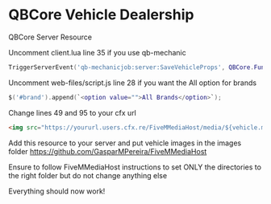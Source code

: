 # QBCore Vehicle Dealership
 QBCore Server Resource


Uncomment client.lua line 35 if you use qb-mechanic
```lua
TriggerServerEvent('qb-mechanicjob:server:SaveVehicleProps', QBCore.Functions.GetVehicleProperties(veh))
```

Uncomment web-files/script.js line 28 if you want the All option for brands
```lua
$('#brand').append(`<option value="">All Brands</option>`);
```

Change lines 49 and 95 to your cfx url
```html
<img src="https://yoururl.users.cfx.re/FiveMMediaHost/media/${vehicle.model}.jpg" class="card-img-top" alt="${vehicle.name}" onerror="this.src='https://via.placeholder.com/300x200?text=No+Image';">
```

Add this resource to your server and put vehicle images in the images folder
https://github.com/GasparMPereira/FiveMMediaHost

Ensure to follow FiveMMediaHost instructions to set ONLY the directories to the right folder but do not change anything else

Everything should now work!